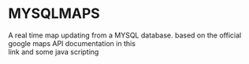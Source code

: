 MYSQLMAPS
=========

A real time map updating from a MYSQL database. based on the official google maps API documentation in this </br> link and some java scripting
